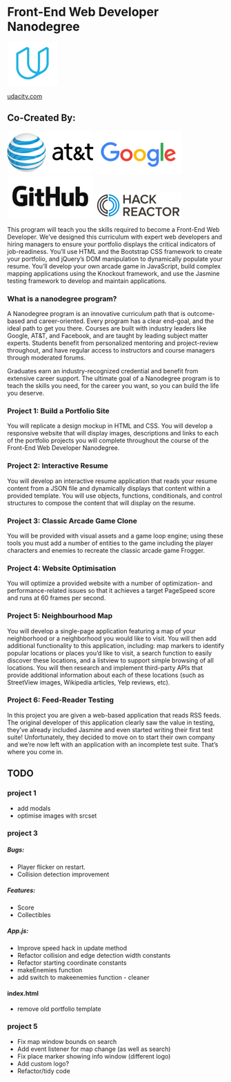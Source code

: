 # Front-End Web Developer Nanodegree

![udacity logo](img/udacity.png)

[udacity.com](https://www.udacity.com/course/front-end-web-developer-nanodegree--nd001)


## Co-Created By:

![att logo](img/att.png)
![google logo](img/google.png)
![github logo](img/github.png)
![hackreactor logo](img/hackreactor.png)

This program will teach you the skills required to become a Front-End Web Developer. We’ve designed this curriculum with expert web developers and hiring managers to ensure your portfolio displays the critical indicators of job-readiness. You’ll use HTML and the Bootstrap CSS framework to create your portfolio, and jQuery’s DOM manipulation to dynamically populate your resume. You’ll develop your own arcade game in JavaScript, build complex mapping applications using the Knockout framework, and use the Jasmine testing framework to develop and maintain applications.

### What is a nanodegree program?

A Nanodegree program is an innovative curriculum path that is outcome-based and career-oriented. Every program has a clear end-goal, and the ideal path to get you there. Courses are built with industry leaders like Google, AT&T, and Facebook, and are taught by leading subject matter experts. Students benefit from personalized mentoring and project-review throughout, and have regular access to instructors and course managers through moderated forums.

Graduates earn an industry-recognized credential and benefit from extensive career support. The ultimate goal of a Nanodegree program is to teach the skills you need, for the career you want, so you can build the life you deserve.

### Project 1: Build a Portfolio Site

You will replicate a design mockup in HTML and CSS. You will develop a responsive website that will display images, descriptions and links to each of the portfolio projects you will complete throughout the course of the Front-End Web Developer Nanodegree.

### Project 2: Interactive Resume

You will develop an interactive resume application that reads your resume content from a JSON file and dynamically displays that content within a provided template. You will use objects, functions, conditionals, and control structures to compose the content that will display on the resume.

### Project 3: Classic Arcade Game Clone

You will be provided with visual assets and a game loop engine; using these tools you must add a number of entities to the game including the player characters and enemies to recreate the classic arcade game Frogger.

### Project 4: Website Optimisation

You will optimize a provided website with a number of optimization- and performance-related issues so that it achieves a target PageSpeed score and runs at 60 frames per second.

### Project 5: Neighbourhood Map

You will develop a single-page application featuring a map of your neighborhood or a neighborhood you would like to visit. You will then add additional functionality to this application, including: map markers to identify popular locations or places you’d like to visit, a search function to easily discover these locations, and a listview to support simple browsing of all locations. You will then research and implement third-party APIs that provide additional information about each of these locations (such as StreetView images, Wikipedia articles, Yelp reviews, etc).

### Project 6: Feed-Reader Testing

In this project you are given a web-based application that reads RSS feeds. The original developer of this application clearly saw the value in testing, they’ve already included Jasmine and even started writing their first test suite! Unfortunately, they decided to move on to start their own company and we’re now left with an application with an incomplete test suite. That’s where you come in.

## TODO

### project 1
* add modals
* optimise images with srcset

### project 3

##### Bugs:
* Player flicker on restart.
* Collision detection improvement

##### Features:
* Score
* Collectibles

##### App.js:
* Improve speed hack in update method
* Refactor collision and edge detection width constants
* Refactor starting coordinate constants
* makeEnemies function
* add switch to makeenemies function - cleaner

#### index.html
* remove old portfolio template

### project 5
* Fix map window bounds on search
* Add event listener for map change (as well as search)
* Fix place marker showing info window (different logo)
* Add custom logo?
* Refactor/tidy code
